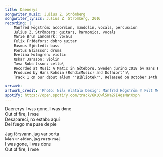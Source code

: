 ```yaml
---
title: Daenerys
songwriter_music: Julius Z. Strömberg
songwriter_lyrics: Julius Z. Strömberg, 2016
recording: |
    Manfred Högström: accordion, mandolin, vocals, percussion
    Julius Z. Strömberg: guitars, harmonica, vocals
    Marie Brun Landmark: vocals
    Felix Fridefors: dobro guitar
    Rasmus Sjöstedt: bass
    Pontus Eliasson: drums
    Evelina Holmgren: violin
    Oskar Jansson: violin
    Tova Robertsson: cello\
    Recorded at Music A Matic in Göteborg, Sweden during 2018 by Hans Rohdin.
    Produced by Hans Rohdin (RohdinMusic) and Dofhiort'n\
    Track 1 on our debut album ""Bibliotek"". Released on October 14th, 2019. © Fult Med Flit 2019.

artwork:
artwork_credit: 'Photo: Nils Alatalo Design: Manfred Högström © Fult Med Flit 2017.'
spotify: https://open.spotify.com/track/6KLOwl5Wa27I4qsMatXxph
---
```


Daenerys
I was gone, I was done\
Out of fire, I rose\
Desaparecí, no estaba aquí\
Del fuego me puse de pie

Jag försvann, jag var borta\
Men ur elden, jag reste mej\
I was gone, I was done\
Out of fire, I rose

